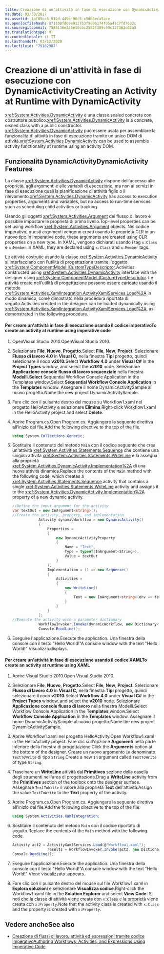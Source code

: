 ```yaml
---
title: Creazione di un'attività in fase di esecuzione con DynamicActivity
ms.date: 03/30/2017
ms.assetid: 1af85cc6-912d-449e-90c5-c5db3eca5ace
ms.openlocfilehash: 871108fd09e9127b3f9e06174f05a47c7fd7682c
ms.sourcegitcommit: 7588136e355e10cbc2582f389c90c127363c02a5
ms.translationtype: MT
ms.contentlocale: it-IT
ms.lasthandoff: 03/12/2020
ms.locfileid: "79182987"
---
```

# <a name="creating-an-activity-at-runtime-with-dynamicactivity"></a><span data-ttu-id="59d80-102">Creazione di un'attività in fase di esecuzione con DynamicActivity</span><span class="sxs-lookup"><span data-stu-id="59d80-102">Creating an Activity at Runtime with DynamicActivity</span></span>
<span data-ttu-id="59d80-103"><xref:System.Activities.DynamicActivity> è una classe sealed concreta con costruttore pubblico.</span><span class="sxs-lookup"><span data-stu-id="59d80-103"><xref:System.Activities.DynamicActivity> is a concrete, sealed class with a public constructor.</span></span> <span data-ttu-id="59d80-104"><xref:System.Activities.DynamicActivity> può essere usata per assemblare la funzionalità di attività in fase di esecuzione tramite un unico DOM di attività.</span><span class="sxs-lookup"><span data-stu-id="59d80-104"><xref:System.Activities.DynamicActivity> can be used to assemble activity functionality at runtime using an activity DOM.</span></span>  
  
## <a name="dynamicactivity-features"></a><span data-ttu-id="59d80-105">Funzionalità DynamicActivity</span><span class="sxs-lookup"><span data-stu-id="59d80-105">DynamicActivity Features</span></span>  
 <span data-ttu-id="59d80-106">La classe <xref:System.Activities.DynamicActivity> dispone dell'accesso alle proprietà, agli argomenti e alle variabili di esecuzione, ma non ai servizi in fase di esecuzione quali la pianificazione di attività figlio o il rilevamento.</span><span class="sxs-lookup"><span data-stu-id="59d80-106"><xref:System.Activities.DynamicActivity> has access to execution properties, arguments and variables, but no access to run-time services such as scheduling child activities or tracking.</span></span>  
  
 <span data-ttu-id="59d80-107">Usando gli oggetti <xref:System.Activities.Argument> del flusso di lavoro è possibile impostare le proprietà di primo livello.</span><span class="sxs-lookup"><span data-stu-id="59d80-107">Top-level properties can be set using workflow <xref:System.Activities.Argument> objects.</span></span> <span data-ttu-id="59d80-108">Nel codice imperativo, questi argomenti vengono creati usando le proprietà CLR in un nuovo tipo.</span><span class="sxs-lookup"><span data-stu-id="59d80-108">In imperative code, these arguments are created using CLR properties on a new type.</span></span> <span data-ttu-id="59d80-109">In XAML, vengono dichiarati usando i tag `x:Class` e `x:Member`.</span><span class="sxs-lookup"><span data-stu-id="59d80-109">In XAML, they are declared using `x:Class` and `x:Member` tags.</span></span>  
  
 <span data-ttu-id="59d80-110">Le attività costruite usando la classe <xref:System.Activities.DynamicActivity> si interfacciano con l'utilità di progettazione tramite l'oggetto <xref:System.ComponentModel.ICustomTypeDescriptor>.</span><span class="sxs-lookup"><span data-stu-id="59d80-110">Activities constructed using <xref:System.Activities.DynamicActivity> interface with the designer using <xref:System.ComponentModel.ICustomTypeDescriptor>.</span></span> <span data-ttu-id="59d80-111">Le attività create nell'utilità di progettazione possono essere caricate usando il metodo <xref:System.Activities.XamlIntegration.ActivityXamlServices.Load%2A> in modo dinamico, come dimostrato nella procedura riportata di seguito.</span><span class="sxs-lookup"><span data-stu-id="59d80-111">Activities created in the designer can be loaded dynamically using <xref:System.Activities.XamlIntegration.ActivityXamlServices.Load%2A>, as demonstrated in the following procedure.</span></span>  
  
#### <a name="to-create-an-activity-at-runtime-using-imperative-code"></a><span data-ttu-id="59d80-112">Per creare un'attività in fase di esecuzione usando il codice imperativo</span><span class="sxs-lookup"><span data-stu-id="59d80-112">To create an activity at runtime using imperative code</span></span>  
  
1. <span data-ttu-id="59d80-113">OpenVisual Studio 2010.</span><span class="sxs-lookup"><span data-stu-id="59d80-113">OpenVisual Studio 2010.</span></span>  
  
2. <span data-ttu-id="59d80-114">Selezionare **File**, **Nuovo**, **Progetto**.</span><span class="sxs-lookup"><span data-stu-id="59d80-114">Select **File**, **New**, **Project**.</span></span> <span data-ttu-id="59d80-115">Selezionare **Flusso di lavoro 4.0** in **Visual C,** nella finestra **Tipi** progetto, quindi selezionare il nodo **v2010.**</span><span class="sxs-lookup"><span data-stu-id="59d80-115">Select **Workflow 4.0** under **Visual C#** in the **Project Types** window, and select the **v2010** node.</span></span> <span data-ttu-id="59d80-116">Selezionare **Applicazione console flusso di lavoro sequenziale** nella finestra **Modelli.Select** Sequential Workflow Console Application in the Templates window.</span><span class="sxs-lookup"><span data-stu-id="59d80-116">Select **Sequential Workflow Console Application** in the **Templates** window.</span></span> <span data-ttu-id="59d80-117">Assegnare il nome DynamicActivitySample al nuovo progetto.</span><span class="sxs-lookup"><span data-stu-id="59d80-117">Name the new project DynamicActivitySample.</span></span>  
  
3. <span data-ttu-id="59d80-118">Fare clic con il pulsante destro del mouse su Workflow1.xaml nel progetto HelloActivity e selezionare **Elimina**.</span><span class="sxs-lookup"><span data-stu-id="59d80-118">Right-click Workflow1.xaml in the HelloActivity project and select **Delete**.</span></span>  
  
4. <span data-ttu-id="59d80-119">Aprire Program.cs.</span><span class="sxs-lookup"><span data-stu-id="59d80-119">Open Program.cs.</span></span> <span data-ttu-id="59d80-120">Aggiungere la seguente direttiva all'inizio del file.</span><span class="sxs-lookup"><span data-stu-id="59d80-120">Add the following directive to the top of the file.</span></span>  
  
    ```csharp  
    using System.Collections.Generic;  
    ```  
  
5. <span data-ttu-id="59d80-121">Sostituire il contenuto del metodo `Main` con il codice seguente che crea un'attività <xref:System.Activities.Statements.Sequence> che contiene una singola attività <xref:System.Activities.Statements.WriteLine> e la assegna alla proprietà <xref:System.Activities.DynamicActivity.Implementation%2A> di una nuova attività dinamica.</span><span class="sxs-lookup"><span data-stu-id="59d80-121">Replace the contents of the `Main` method with the following code, which creates a <xref:System.Activities.Statements.Sequence> activity that contains a single <xref:System.Activities.Statements.WriteLine> activity and assigns it to the <xref:System.Activities.DynamicActivity.Implementation%2A> property of a new dynamic activity.</span></span>  
  
    ```csharp  
    //Define the input argument for the activity  
    var textOut = new InArgument<string>();  
    //Create the activity, property, and implementation  
                Activity dynamicWorkflow = new DynamicActivity()  
                {  
                    Properties =
                    {  
                        new DynamicActivityProperty  
                        {  
                            Name = "Text",  
                            Type = typeof(InArgument<String>),  
                            Value = textOut  
                        }  
                    },  
                    Implementation = () => new Sequence()  
                    {  
                        Activities =
                        {  
                            new WriteLine()  
                            {  
                                Text = new InArgument<string>(env => textOut.Get(env))  
                            }  
                        }  
                    }  
                };  
    //Execute the activity with a parameter dictionary  
                WorkflowInvoker.Invoke(dynamicWorkflow, new Dictionary<string, object> { { "Text", "Hello World!" } });  
                Console.ReadLine();  
    ```  
  
6. <span data-ttu-id="59d80-122">Eseguire l'applicazione.</span><span class="sxs-lookup"><span data-stu-id="59d80-122">Execute the application.</span></span> <span data-ttu-id="59d80-123">Una finestra della console con il testo "Hello World!"</span><span class="sxs-lookup"><span data-stu-id="59d80-123">A console window with the text "Hello World!"</span></span> <span data-ttu-id="59d80-124">Visualizza.</span><span class="sxs-lookup"><span data-stu-id="59d80-124">displays.</span></span>  
  
#### <a name="to-create-an-activity-at-runtime-using-xaml"></a><span data-ttu-id="59d80-125">Per creare un'attività in fase di esecuzione usando il codice XAML</span><span class="sxs-lookup"><span data-stu-id="59d80-125">To create an activity at runtime using XAML</span></span>  
  
1. <span data-ttu-id="59d80-126">Aprire Visual Studio 2010.</span><span class="sxs-lookup"><span data-stu-id="59d80-126">Open Visual Studio 2010.</span></span>  
  
2. <span data-ttu-id="59d80-127">Selezionare **File**, **Nuovo**, **Progetto**.</span><span class="sxs-lookup"><span data-stu-id="59d80-127">Select **File**, **New**, **Project**.</span></span> <span data-ttu-id="59d80-128">Selezionare **Flusso di lavoro 4.0** in **Visual C,** nella finestra **Tipi** progetto, quindi selezionare il nodo **v2010.**</span><span class="sxs-lookup"><span data-stu-id="59d80-128">Select **Workflow 4.0** under **Visual C#** in the **Project Types** window, and select the **v2010** node.</span></span> <span data-ttu-id="59d80-129">Selezionare **Applicazione console flusso di lavoro** nella finestra Modelli.Select Workflow Console Application in the **Templates** window.</span><span class="sxs-lookup"><span data-stu-id="59d80-129">Select  **Workflow Console Application** in the **Templates** window.</span></span> <span data-ttu-id="59d80-130">Assegnare il nome DynamicActivitySample al nuovo progetto.</span><span class="sxs-lookup"><span data-stu-id="59d80-130">Name the new project DynamicActivitySample.</span></span>  
  
3. <span data-ttu-id="59d80-131">Aprire Workflow1.xaml nel progetto HelloActivity.</span><span class="sxs-lookup"><span data-stu-id="59d80-131">Open Workflow1.xaml in the HelloActivity project.</span></span> <span data-ttu-id="59d80-132">Fare clic sull'opzione **Argomenti** nella parte inferiore della finestra di progettazione.</span><span class="sxs-lookup"><span data-stu-id="59d80-132">Click the **Arguments** option at the bottom of the designer.</span></span> <span data-ttu-id="59d80-133">Creare un nuovo argomento `In` denominato `TextToWrite` di tipo `String`.</span><span class="sxs-lookup"><span data-stu-id="59d80-133">Create a new `In` argument called `TextToWrite` of type `String`.</span></span>  
  
4. <span data-ttu-id="59d80-134">Trascinare un **WriteLine** attività dal **Primitives** sezione della casella degli strumenti nell'area di progettazione.</span><span class="sxs-lookup"><span data-stu-id="59d80-134">Drag a **WriteLine** activity from the **Primitives** section of the toolbox onto the designer surface.</span></span> <span data-ttu-id="59d80-135">Assegnare `TextToWrite` il valore alla proprietà **Text** dell'attività.</span><span class="sxs-lookup"><span data-stu-id="59d80-135">Assign the value `TextToWrite` to the **Text** property of the activity.</span></span>  
  
5. <span data-ttu-id="59d80-136">Aprire Program.cs.</span><span class="sxs-lookup"><span data-stu-id="59d80-136">Open Program.cs.</span></span> <span data-ttu-id="59d80-137">Aggiungere la seguente direttiva all'inizio del file.</span><span class="sxs-lookup"><span data-stu-id="59d80-137">Add the following directive to the top of the file.</span></span>  
  
    ```csharp  
    using System.Activities.XamlIntegration;  
    ```  
  
6. <span data-ttu-id="59d80-138">Sostituire il contenuto del metodo `Main` con il codice riportato di seguito.</span><span class="sxs-lookup"><span data-stu-id="59d80-138">Replace the contents of the `Main` method with the following code.</span></span>  
  
    ```csharp  
    Activity act2 = ActivityXamlServices.Load(@"Workflow1.xaml");  
                    results = WorkflowInvoker.Invoke(act2, new Dictionary<string, object> { { "TextToWrite", "HelloWorld!" } });  
    Console.ReadLine();  
    ```  
  
7. <span data-ttu-id="59d80-139">Eseguire l'applicazione.</span><span class="sxs-lookup"><span data-stu-id="59d80-139">Execute the application.</span></span> <span data-ttu-id="59d80-140">Una finestra della console con il testo "Hello World!"</span><span class="sxs-lookup"><span data-stu-id="59d80-140">A console window with the text "Hello World!"</span></span> <span data-ttu-id="59d80-141">Viene visualizzato .</span><span class="sxs-lookup"><span data-stu-id="59d80-141">appears.</span></span>  
  
8. <span data-ttu-id="59d80-142">Fare clic con il pulsante destro del mouse sul file Workflow1.xaml in **Esplora soluzioni** e selezionare **Visualizza codice**.</span><span class="sxs-lookup"><span data-stu-id="59d80-142">Right-click the Workflow1.xaml file in the **Solution Explorer** and select **View Code**.</span></span> <span data-ttu-id="59d80-143">Si noti che la classe di attività viene creata con `x:Class` e la proprietà viene creata con `x:Property`.</span><span class="sxs-lookup"><span data-stu-id="59d80-143">Note that the activity class is created with `x:Class` and the property is created with `x:Property`.</span></span>  
  
## <a name="see-also"></a><span data-ttu-id="59d80-144">Vedere anche</span><span class="sxs-lookup"><span data-stu-id="59d80-144">See also</span></span>

- [<span data-ttu-id="59d80-145">Creazione di flussi di lavoro, attività ed espressioni tramite codice imperativo</span><span class="sxs-lookup"><span data-stu-id="59d80-145">Authoring Workflows, Activities, and Expressions Using Imperative Code</span></span>](authoring-workflows-activities-and-expressions-using-imperative-code.md)
